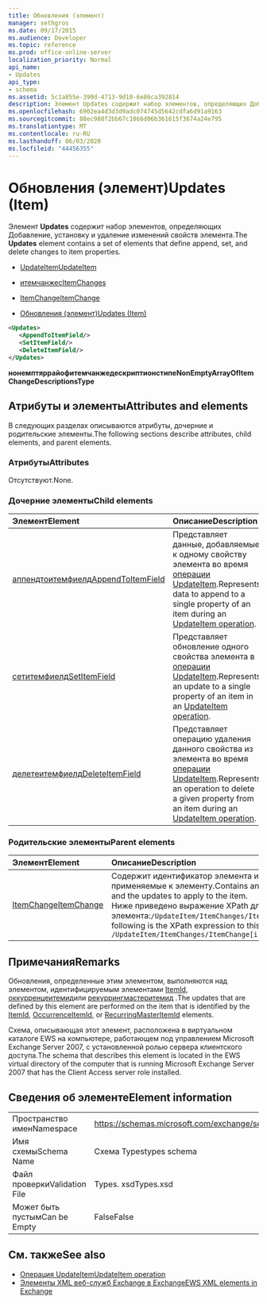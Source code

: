 ```yaml
---
title: Обновления (элемент)
manager: sethgros
ms.date: 09/17/2015
ms.audience: Developer
ms.topic: reference
ms.prod: office-online-server
localization_priority: Normal
api_name:
- Updates
api_type:
- schema
ms.assetid: 5c1a855e-390d-4713-9d10-6e86ca392814
description: Элемент Updates содержит набор элементов, определяющих Добавление, установку и удаление изменений свойств элемента.
ms.openlocfilehash: 6902ea4d3d3d9adc074745d5642cdfa6d91a9163
ms.sourcegitcommit: 88ec988f2bb67c1866d06b361615f3674a24e795
ms.translationtype: MT
ms.contentlocale: ru-RU
ms.lasthandoff: 06/03/2020
ms.locfileid: "44456355"
---
```

# <a name="updates-item"></a><span data-ttu-id="ad989-103">Обновления (элемент)</span><span class="sxs-lookup"><span data-stu-id="ad989-103">Updates (Item)</span></span>

<span data-ttu-id="ad989-104">Элемент **Updates** содержит набор элементов, определяющих Добавление, установку и удаление изменений свойств элемента.</span><span class="sxs-lookup"><span data-stu-id="ad989-104">The **Updates** element contains a set of elements that define append, set, and delete changes to item properties.</span></span> 
  
- [<span data-ttu-id="ad989-105">UpdateItem</span><span class="sxs-lookup"><span data-stu-id="ad989-105">UpdateItem</span></span>](updateitem.md)
  
- [<span data-ttu-id="ad989-106">итемчанжес</span><span class="sxs-lookup"><span data-stu-id="ad989-106">ItemChanges</span></span>](itemchanges.md)
  
- [<span data-ttu-id="ad989-107">ItemChange</span><span class="sxs-lookup"><span data-stu-id="ad989-107">ItemChange</span></span>](itemchange.md)
  
- [<span data-ttu-id="ad989-108">Обновления (элемент)</span><span class="sxs-lookup"><span data-stu-id="ad989-108">Updates (Item)</span></span>](updates-item.md)
  
```xml
<Updates>
   <AppendToItemField/>
   <SetItemField/>
   <DeleteItemField/>
</Updates>
```

<span data-ttu-id="ad989-109">**нонемптяррайофитемчанжедескриптионстипе**</span><span class="sxs-lookup"><span data-stu-id="ad989-109">**NonEmptyArrayOfItemChangeDescriptionsType**</span></span>

## <a name="attributes-and-elements"></a><span data-ttu-id="ad989-110">Атрибуты и элементы</span><span class="sxs-lookup"><span data-stu-id="ad989-110">Attributes and elements</span></span>

<span data-ttu-id="ad989-111">В следующих разделах описываются атрибуты, дочерние и родительские элементы.</span><span class="sxs-lookup"><span data-stu-id="ad989-111">The following sections describe attributes, child elements, and parent elements.</span></span>
  
### <a name="attributes"></a><span data-ttu-id="ad989-112">Атрибуты</span><span class="sxs-lookup"><span data-stu-id="ad989-112">Attributes</span></span>

<span data-ttu-id="ad989-113">Отсутствуют.</span><span class="sxs-lookup"><span data-stu-id="ad989-113">None.</span></span>
  
### <a name="child-elements"></a><span data-ttu-id="ad989-114">Дочерние элементы</span><span class="sxs-lookup"><span data-stu-id="ad989-114">Child elements</span></span>

|<span data-ttu-id="ad989-115">**Элемент**</span><span class="sxs-lookup"><span data-stu-id="ad989-115">**Element**</span></span>|<span data-ttu-id="ad989-116">**Описание**</span><span class="sxs-lookup"><span data-stu-id="ad989-116">**Description**</span></span>|
|:-----|:-----|
|[<span data-ttu-id="ad989-117">аппендтоитемфиелд</span><span class="sxs-lookup"><span data-stu-id="ad989-117">AppendToItemField</span></span>](appendtoitemfield.md) <br/> |<span data-ttu-id="ad989-118">Представляет данные, добавляемые к одному свойству элемента во время [операции UpdateItem](updateitem-operation.md).</span><span class="sxs-lookup"><span data-stu-id="ad989-118">Represents data to append to a single property of an item during an [UpdateItem operation](updateitem-operation.md).</span></span>  <br/> |
|[<span data-ttu-id="ad989-119">сетитемфиелд</span><span class="sxs-lookup"><span data-stu-id="ad989-119">SetItemField</span></span>](setitemfield.md) <br/> |<span data-ttu-id="ad989-120">Представляет обновление одного свойства элемента в [операции UpdateItem](updateitem-operation.md).</span><span class="sxs-lookup"><span data-stu-id="ad989-120">Represents an update to a single property of an item in an [UpdateItem operation](updateitem-operation.md).</span></span>  <br/> |
|[<span data-ttu-id="ad989-121">делетеитемфиелд</span><span class="sxs-lookup"><span data-stu-id="ad989-121">DeleteItemField</span></span>](deleteitemfield.md) <br/> |<span data-ttu-id="ad989-122">Представляет операцию удаления данного свойства из элемента во время [операции UpdateItem](updateitem-operation.md).</span><span class="sxs-lookup"><span data-stu-id="ad989-122">Represents an operation to delete a given property from an item during an [UpdateItem operation](updateitem-operation.md).</span></span>  <br/> |
   
### <a name="parent-elements"></a><span data-ttu-id="ad989-123">Родительские элементы</span><span class="sxs-lookup"><span data-stu-id="ad989-123">Parent elements</span></span>

|<span data-ttu-id="ad989-124">**Элемент**</span><span class="sxs-lookup"><span data-stu-id="ad989-124">**Element**</span></span>|<span data-ttu-id="ad989-125">**Описание**</span><span class="sxs-lookup"><span data-stu-id="ad989-125">**Description**</span></span>|
|:-----|:-----|
|[<span data-ttu-id="ad989-126">ItemChange</span><span class="sxs-lookup"><span data-stu-id="ad989-126">ItemChange</span></span>](itemchange.md) <br/> |<span data-ttu-id="ad989-127">Содержит идентификатор элемента и обновления, применяемые к элементу.</span><span class="sxs-lookup"><span data-stu-id="ad989-127">Contains an item identifier and the updates to apply to the item.</span></span>  <br/> <span data-ttu-id="ad989-128">Ниже приведено выражение XPath для этого элемента:`/UpdateItem/ItemChanges/ItemChange[i]`</span><span class="sxs-lookup"><span data-stu-id="ad989-128">The following is the XPath expression to this element:  `/UpdateItem/ItemChanges/ItemChange[i]`</span></span> <br/> |
   
## <a name="remarks"></a><span data-ttu-id="ad989-129">Примечания</span><span class="sxs-lookup"><span data-stu-id="ad989-129">Remarks</span></span>

<span data-ttu-id="ad989-130">Обновления, определенные этим элементом, выполняются над элементом, идентифицируемым элементами [ItemId](itemid.md), [оккурренцеитемид](occurrenceitemid.md)или [рекуррингмастеритемид](recurringmasteritemid.md) .</span><span class="sxs-lookup"><span data-stu-id="ad989-130">The updates that are defined by this element are performed on the item that is identified by the [ItemId](itemid.md), [OccurrenceItemId](occurrenceitemid.md), or [RecurringMasterItemId](recurringmasteritemid.md) elements.</span></span> 
  
<span data-ttu-id="ad989-131">Схема, описывающая этот элемент, расположена в виртуальном каталоге EWS на компьютере, работающем под управлением Microsoft Exchange Server 2007, с установленной ролью сервера клиентского доступа.</span><span class="sxs-lookup"><span data-stu-id="ad989-131">The schema that describes this element is located in the EWS virtual directory of the computer that is running Microsoft Exchange Server 2007 that has the Client Access server role installed.</span></span>
  
## <a name="element-information"></a><span data-ttu-id="ad989-132">Сведения об элементе</span><span class="sxs-lookup"><span data-stu-id="ad989-132">Element information</span></span>

|||
|:-----|:-----|
|<span data-ttu-id="ad989-133">Пространство имен</span><span class="sxs-lookup"><span data-stu-id="ad989-133">Namespace</span></span>  <br/> |https://schemas.microsoft.com/exchange/services/2006/types  <br/> |
|<span data-ttu-id="ad989-134">Имя схемы</span><span class="sxs-lookup"><span data-stu-id="ad989-134">Schema Name</span></span>  <br/> |<span data-ttu-id="ad989-135">Схема Types</span><span class="sxs-lookup"><span data-stu-id="ad989-135">types schema</span></span>  <br/> |
|<span data-ttu-id="ad989-136">Файл проверки</span><span class="sxs-lookup"><span data-stu-id="ad989-136">Validation File</span></span>  <br/> |<span data-ttu-id="ad989-137">Types. xsd</span><span class="sxs-lookup"><span data-stu-id="ad989-137">Types.xsd</span></span>  <br/> |
|<span data-ttu-id="ad989-138">Может быть пустым</span><span class="sxs-lookup"><span data-stu-id="ad989-138">Can be Empty</span></span>  <br/> |<span data-ttu-id="ad989-139">False</span><span class="sxs-lookup"><span data-stu-id="ad989-139">False</span></span>  <br/> |
   
## <a name="see-also"></a><span data-ttu-id="ad989-140">См. также</span><span class="sxs-lookup"><span data-stu-id="ad989-140">See also</span></span>

- [<span data-ttu-id="ad989-141">Операция UpdateItem</span><span class="sxs-lookup"><span data-stu-id="ad989-141">UpdateItem operation</span></span>](updateitem-operation.md)
- [<span data-ttu-id="ad989-142">Элементы XML веб-служб Exchange в Exchange</span><span class="sxs-lookup"><span data-stu-id="ad989-142">EWS XML elements in Exchange</span></span>](ews-xml-elements-in-exchange.md)

